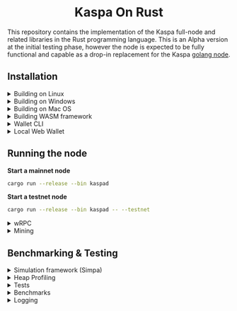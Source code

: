 
<h1 align="center">Kaspa On Rust</h1>

This repository contains the implementation of the Kaspa full-node and related libraries in the Rust programming language. This is an Alpha version at the initial testing phase, however the node is expected to be fully functional and capable as a drop-in replacement for the Kaspa <a href="https://github.com/kaspanet/kaspad">golang node</a>.

## Installation
  <details>
  <summary>Building on Linux</summary>
  
  1. Install  general prerequisites

      ```bash
      sudo apt install build-essential \
      libssl-dev pkg-config 
      ```

  2. Install Protobuf (required for gRPC)
  
      ```bash
      sudo apt install protobuf-compiler \
      libprotobuf-dev #Required for gRPC
      ```
  3. Install the clang toolchain (required for RocksDB and WASM secp256k1 builds)

      ```bash
      sudo apt-get install clang-format clang-tidy \
      clang-tools clang clangd libc++-dev \
      libc++1 libc++abi-dev libc++abi1 \
      libclang-dev libclang1 liblldb-dev \
      libllvm-ocaml-dev libomp-dev libomp5 \ 
      lld lldb llvm-dev llvm-runtime \
      llvm python3-clang
      ```
  3. Install the [rust toolchain](https://rustup.rs/)
     
     If you already have rust installed, update it by running: `rustup update` 
  4. Install wasm-pack
      ```bash
      cargo install wasm-pack
      ```
  4. Install wasm32 target
      ```bash
      rustup target add wasm32-unknown-unknown
      ```      
  5. Clone the repo
      ```bash
      git clone https://github.com/kaspanet/rusty-kaspa
      cd rusty-kaspa
      ```
  </details>



  <details>  
  <summary>Building on Windows</summary>


  1. [Install Git for Windows](https://gitforwindows.org/) or an alternative Git distribution.

  2. Install [Protocol Buffers](https://github.com/protocolbuffers/protobuf/releases/download/v21.10/protoc-21.10-win64.zip) and add the `bin` directory to your `Path`

  
3. Install [LLVM-15.0.6-win64.exe](https://github.com/llvm/llvm-project/releases/download/llvmorg-15.0.6/LLVM-15.0.6-win64.exe)

    Add the `bin` directory of the LLVM installation (`C:\Program Files\LLVM\bin`) to PATH
    
    set `LIBCLANG_PATH` environment variable to point to the `bin` directory as well

    **IMPORTANT:** Due to C++ dependency configuration issues, LLVM `AR` installation on Windows may not function correctly when switching between WASM and native C++ code compilation (native `RocksDB+secp256k1` vs WASM32 builds of `secp256k1`). Unfortunately, manually setting `AR` environment variable also confuses C++ build toolchain (it should not be set for native but should be set for WASM32 targets). Currently, the best way to address this, is as follows: after installing LLVM on Windows, go to the target `bin` installation directory and copy or rename `LLVM_AR.exe` to `AR.exe`.
  
  4. Install the [rust toolchain](https://rustup.rs/)
     
     If you already have rust installed, update it by running: `rustup update` 
  5. Install wasm-pack
      ```bash
      cargo install wasm-pack
      ```
  6. Install wasm32 target
      ```bash
      rustup target add wasm32-unknown-unknown
      ```      
  7. Clone the repo
      ```bash
      git clone https://github.com/kaspanet/rusty-kaspa
      cd rusty-kaspa
      ```
 </details>      


  <details>  
  <summary>Building on Mac OS</summary>


  1. Install Protobuf (required for gRPC)
      ```bash
      brew install protobuf
      ```
  2. Install llvm. 
  
      The default XCode installation of `llvm` does not support WASM build targets.
To build WASM on MacOS you need to install `llvm` from homebrew (at the time of writing, the llvm version for MacOS is 16.0.1).
      ```bash
      brew install llvm
      ```

      **NOTE:** Homebrew can use different keg installation locations depending on your configuration. For example:
      - `/opt/homebrew/opt/llvm` -> `/opt/homebrew/Cellar/llvm/16.0.1`
      - `/usr/local/Cellar/llvm/16.0.1`

      To determine the installation location you can use `brew list llvm` command and then modify the paths below accordingly:
      ```bash
      % brew list llvm
      /usr/local/Cellar/llvm/16.0.1/bin/FileCheck
      /usr/local/Cellar/llvm/16.0.1/bin/UnicodeNameMappingGenerator
      ...
      ```
      If you have `/opt/homebrew/Cellar`, then you should be able to use `/opt/homebrew/opt/llvm`.

      Add the following to your `~/.zshrc` file:
      ```bash
      export PATH="/opt/homebrew/opt/llvm/bin:$PATH"
      export LDFLAGS="-L/opt/homebrew/opt/llvm/lib"
      export CPPFLAGS="-I/opt/homebrew/opt/llvm/include"
      export AR=/opt/homebrew/opt/llvm/bin/llvm-ar
      ```

      Reload the `~/.zshrc` file
      ```bash
      source ~/.zshrc
      ```
  3. Install the [rust toolchain](https://rustup.rs/)
     
     If you already have rust installed, update it by running: `rustup update` 
  4. Install wasm-pack
      ```bash
      cargo install wasm-pack
      ```
  4. Install wasm32 target
      ```bash
      rustup target add wasm32-unknown-unknown
      ```      
  5. Clone the repo
      ```bash
      git clone https://github.com/kaspanet/rusty-kaspa
      cd rusty-kaspa
      ```

 </details>   

  <details>

  <summary>Building WASM framework</summary>

  Rust WebAssembly (Wasm) refers to the use of the Rust programming language to write code that can be compiled into WebAssembly, a binary instruction format that runs in web browsers. This allows for easy development using JS/TS while retaining the benefits of Rust.

  The library can be build in for `NodeJS`, `React Native` and as an `ES6 Module`

  <details>

  <summary>
  NodeJS
  </summary>

  ```bash
  cd rusty-kaspa
  cd wasm
  ./build-node
  cd nodejs
  npm install
  ```

  </details>

  <details>

  <summary>
  React Native
  </summary>

  ```bash
  cd rusty-kaspa
  cd wasm
  ./build-react-native
  ```

  </details>

  <details>

  <summary>
  ES6
  </summary>

  ```bash
  cd rusty-kaspa
  cd wasm
  ./build-web
  ```

  </details>

  <br>
  This will produce a folder: "nodejs", "web" or "react-native" library in `/wasm` directory depending on your selection.



  </details>

<details>

<summary>
Wallet CLI
</summary>



```bash
cd cli
cargo run --release
```

Wallet CLI is now available via the `/cli` or `/kos` projects.
For KOS, please see [`kos/README.md`](kos/README.md)

</details>



<details>

<summary>
Local Web Wallet
</summary>

Run an http server inside of `wallet/wasm/web` folder. If you don't have once, you can use the following:

```bash
cd wallet/wasm/web
cargo install basic-http-server
basic-http-server
```
The *basic-http-server* will serve on port 4000 by default, so open your web browser and load http://localhost:4000

The framework is compatible with all major desktop and mobile browsers.


</details>


## Running the node

  **Start a mainnet node**

  ```bash
  cargo run --release --bin kaspad
  ```
  **Start a testnet node**

  ```bash
cargo run --release --bin kaspad -- --testnet
  ```


<details>

  <summary>
wRPC
  </summary>

  wRPC subsystem is disabled by default in `kaspad` and can be enabled via:


  JSON protocol:
  ```bash
  --rpclisten-json = <interface:port>
  ```

  Borsh protocol:
  ```bash
  --rpclisten-borsh = <interface:port>
  ```

  **Sidenote:**

  Rusty Kaspa integrates an optional wRPC
  subsystem. wRPC is a high-performance, platform-neutral, Rust-centric, WebSocket-framed RPC 
  implementation that can use [Borsh](https://borsh.io/) and JSON protocol encoding.

  JSON protocol messaging 
  is similar to JSON-RPC 1.0, but differs from the specification due to server-side 
  notifications.

  [Borsh](https://borsh.io/) encoding is meant for inter-process communication. When using [Borsh](https://borsh.io/)
  both client and server should be built from the same codebase.  

  JSON protocol is based on 
  Kaspa data structures and is data-structure-version agnostic. You can connect to the
  JSON endpoint using any WebSocket library. Built-in RPC clients for JavaScript and
  TypeScript capable of running in web browsers and Node.js are available as a part of
  the Kaspa WASM framework.

  **wRPC to gRPC Proxy is deprecated and no longer supported.**

</details>



<details>

<summary>
Mining
</summary>

Mining is currently supported only on testnet, so once you've setup a test node, follow these instructions.

1. Download and unzip the latest binaries bundle of [kaspanet/kaspad](https://github.com/kaspanet/kaspad/releases).

2. In a separate terminal run the kaspanet/kaspad miner:

    ```
    kaspaminer --testnet --miningaddr kaspatest:qrcqat6l9zcjsu7swnaztqzrv0s7hu04skpaezxk43y4etj8ncwfk308jlcew
    ```

    This will create and feed a DAG with the miner getting block templates from the node and submitting them back when mined. The node processes and stores the blocks while applying all currently implemented logic. Execution can be stopped and resumed, the data is persisted in a database.

    You can replace the above mining address with your own address by creating one as described [here](https://github.com/kaspanet/docs/blob/main/Getting%20Started/Full%20Node%20Installation.md#creating-a-wallet-optional). 

</details>


## Benchmarking & Testing


<details> 

<summary>Simulation framework (Simpa)</summary>

Logging in `kaspad` and `simpa` can be [filtered](https://docs.rs/env_logger/0.10.0/env_logger/#filtering-results) by either:

The current codebase supports a full in-process network simulation, building an actual DAG over virtual time with virtual delay and benchmarking validation time (following the simulation generation). 

To see the available commands
```bash 
cargo run --release --bin simpa -- --help
``` 

The following command will run a simulation to produce 1000 blocks with communication delay of 2 seconds and 8 BPS (blocks per second) while attempting to fill each block with up to 200 transactions.   

```bash
cargo run --release --bin simpa -- -t=200 -d=2 -b=8 -n=1000
```

</details>




<details> 

<summary>Heap Profiling</summary>

Heap-profiling in `kaspad` and `simpa` can be done by enabling `heap` feature and profile using the `--features` argument

```bash
cargo run --bin kaspad --profile heap --features=heap
```

It will produce `{bin-name}-heap.json` file in the root of the workdir, that can be inspected by the [dhat-viewer](https://github.com/unofficial-mirror/valgrind/tree/master/dhat)

</details>


<details> 

<summary>Tests</summary>

<details> 

<summary>Run unit and most integration tests</summary>

```bash
cd rusty-kaspa
cargo test --release
// or install nextest and run
```

</details>

<details> 

<summary>Using nextest</summary>

```bash
cd rusty-kaspa
cargo nextest run --release
```

</details>


</details>


<details> 

<summary>Benchmarks</summary>

```bash
cd rusty-kaspa
cargo bench
```

</details>

<details> 

<summary>Logging</summary>

Logging in `kaspad` and `simpa` can be [filtered](https://docs.rs/env_logger/0.10.0/env_logger/#filtering-results) by either:

1. Defining the environment variable `RUST_LOG`
2. Adding the --loglevel argument like in the following example:

    ```
    (cargo run --bin kaspad -- --loglevel info,kaspa_rpc_core=trace,kaspa_grpc_core=trace,consensus=trace,kaspa_core=trace) 2>&1 | tee ~/rusty-kaspa.log
    ```
    In this command we set the `loglevel` to `INFO`.

</details>



